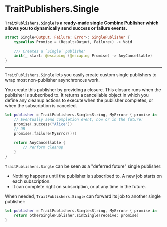 TraitPublishers.Single
======================

**`TraitPublishers.Single` is a ready-made [single] Combine [Publisher] which allows you to dynamically send success or failure events.**

```swift
struct Single<Output, Failure: Error>: SinglePublisher {
    typealias Promise = (Result<Output, Failure>) -> Void
    
    /// Creates a `Single` publisher
    init(_ start: @escaping (@escaping Promise) -> AnyCancellable)
}
```

---

`TraitPublishers.Single` lets you easily create custom single publishers to wrap most non-publisher asynchronous work.

You create this publisher by providing a closure. This closure runs when the publisher is subscribed to. It returns a cancellable object in which you define any cleanup actions to execute when the publisher completes, or when the subscription is canceled.

```swift
let publisher = TraitPublishers.Single<String, MyError> { promise in
    // Eventually send completion event, now or in the future:
    promise(.success("Alice"))
    // OR
    promise(.failure(MyError()))
    
    return AnyCancellable { 
        // Perform cleanup
    }
}
```

`TraitPublishers.Single` can be seen as a "deferred future" single publisher:

- Nothing happens until the publisher is subscribed to. A new job starts on each subscription.
- It can complete right on subscription, or at any time in the future.

When needed, `TraitPublishers.Single` can forward its job to another single publisher:

```swift
let publisher = TraitPublishers.Single<String, MyError> { promise in
    return otherSinglePublisher.sinkSingle(receive: promise)
}
```

[single]: SinglePublisher.md
[Publisher]: https://developer.apple.com/documentation/combine/publisher
